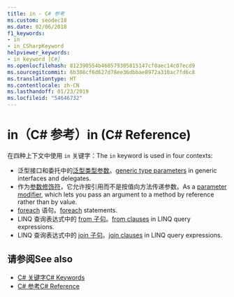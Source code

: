```yaml
---
title: in - C# 参考
ms.custom: seodec18
ms.date: 02/06/2018
f1_keywords:
- in
- in_CSharpKeyword
helpviewer_keywords:
- in keyword [C#]
ms.openlocfilehash: 812390554b460579305815147cf0aec14c07ecd9
ms.sourcegitcommit: 6b308cf6d627d78ee36dbbae8972a310ac7fd6c8
ms.translationtype: HT
ms.contentlocale: zh-CN
ms.lasthandoff: 01/23/2019
ms.locfileid: "54646732"
---
```

# <a name="in-c-reference"></a><span data-ttu-id="2e4dd-102">in（C# 参考）</span><span class="sxs-lookup"><span data-stu-id="2e4dd-102">in (C# Reference)</span></span>

<span data-ttu-id="2e4dd-103">在四种上下文中使用 `in` 关键字：</span><span class="sxs-lookup"><span data-stu-id="2e4dd-103">The `in` keyword is used in four contexts:</span></span>  
  
- <span data-ttu-id="2e4dd-104">泛型接口和委托中的[泛型类型参数](in-generic-modifier.md)。</span><span class="sxs-lookup"><span data-stu-id="2e4dd-104">[generic type parameters](in-generic-modifier.md) in generic interfaces and delegates.</span></span>
- <span data-ttu-id="2e4dd-105">作为[参数修饰符](in-parameter-modifier.md)，它允许按引用而不是按值向方法传递参数。</span><span class="sxs-lookup"><span data-stu-id="2e4dd-105">As a [parameter modifier](in-parameter-modifier.md), which lets you pass an argument to a method by reference rather than by value.</span></span>
- <span data-ttu-id="2e4dd-106">[foreach](foreach-in.md) 语句。</span><span class="sxs-lookup"><span data-stu-id="2e4dd-106">[foreach](foreach-in.md) statements.</span></span>
- <span data-ttu-id="2e4dd-107">LINQ 查询表达式中的 [from 子句](from-clause.md)。</span><span class="sxs-lookup"><span data-stu-id="2e4dd-107">[from clauses](from-clause.md) in LINQ query expressions.</span></span>
- <span data-ttu-id="2e4dd-108">LINQ 查询表达式中的 [join 子句](join-clause.md)。</span><span class="sxs-lookup"><span data-stu-id="2e4dd-108">[join clauses](join-clause.md) in LINQ query expressions.</span></span>
  
## <a name="see-also"></a><span data-ttu-id="2e4dd-109">请参阅</span><span class="sxs-lookup"><span data-stu-id="2e4dd-109">See also</span></span>

- [<span data-ttu-id="2e4dd-110">C# 关键字</span><span class="sxs-lookup"><span data-stu-id="2e4dd-110">C# Keywords</span></span>](index.md)
- [<span data-ttu-id="2e4dd-111">C# 参考</span><span class="sxs-lookup"><span data-stu-id="2e4dd-111">C# Reference</span></span>](../index.md)
